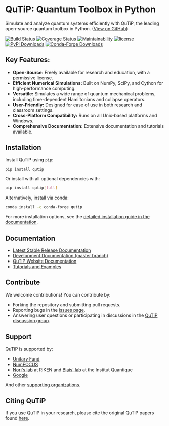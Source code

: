 # QuTiP: Quantum Toolbox in Python

Simulate and analyze quantum systems efficiently with QuTiP, the leading open-source quantum toolbox in Python.  ([View on GitHub](https://github.com/qutip/qutip))

[![Build Status](https://github.com/qutip/qutip/actions/workflows/tests.yml/badge.svg?branch=master)](https://github.com/qutip/qutip/actions/workflows/tests.yml)
[![Coverage Status](https://img.shields.io/coveralls/qutip/qutip.svg?logo=Coveralls)](https://coveralls.io/r/qutip/qutip)
[![Maintainability](https://api.codeclimate.com/v1/badges/df502674f1dfa1f1b67a/maintainability)](https://codeclimate.com/github/qutip/qutip/maintainability)
[![license](https://img.shields.io/badge/license-New%20BSD-blue.svg)](https://opensource.org/licenses/BSD-3-Clause)
[![PyPi Downloads](https://img.shields.io/pypi/dm/qutip?label=downloads%20%7C%20pip&logo=PyPI)](https://pypi.org/project/qutip)
[![Conda-Forge Downloads](https://img.shields.io/conda/dn/conda-forge/qutip?label=downloads%20%7C%20conda&logo=Conda-Forge)](https://anaconda.org/conda-forge/qutip)

## Key Features:

*   **Open-Source:** Freely available for research and education, with a permissive license.
*   **Efficient Numerical Simulations:** Built on NumPy, SciPy, and Cython for high-performance computing.
*   **Versatile:** Simulates a wide range of quantum mechanical problems, including time-dependent Hamiltonians and collapse operators.
*   **User-Friendly:** Designed for ease of use in both research and classroom settings.
*   **Cross-Platform Compatibility:** Runs on all Unix-based platforms and Windows.
*   **Comprehensive Documentation:** Extensive documentation and tutorials available.

## Installation

Install QuTiP using `pip`:

```bash
pip install qutip
```

Or install with all optional dependencies with:
```bash
pip install qutip[full]
```
Alternatively, install via conda:

```bash
conda install -c conda-forge qutip
```

For more installation options, see the [detailed installation guide in the documentation](https://qutip.readthedocs.io/en/stable/installation.html).

## Documentation

*   [Latest Stable Release Documentation](https://qutip.readthedocs.io/en/latest/)
*   [Development Documentation (master branch)](https://qutip.readthedocs.io/en/master/)
*   [QuTiP Website Documentation](https://qutip.org/documentation.html)
*   [Tutorials and Examples](https://qutip.org/tutorials.html)

## Contribute

We welcome contributions! You can contribute by:

*   Forking the repository and submitting pull requests.
*   Reporting bugs in the [issues page](https://github.com/qutip/qutip/issues).
*   Answering user questions or participating in discussions in the [QuTiP discussion group](https://groups.google.com/g/qutip).

## Support

QuTiP is supported by:

*   [Unitary Fund](https://unitary.fund)
*   [NumFOCUS](https://numfocus.org)
*   [Nori's lab](https://dml.riken.jp/) at RIKEN and [Blais' lab](https://www.physique.usherbrooke.ca/blais/) at the Institut Quantique
*   [Google](https://www.google.com/)

And other [supporting organizations](https://qutip.org/#supporting-organizations).

## Citing QuTiP

If you use QuTiP in your research, please cite the original QuTiP papers found [here](https://dml.riken.jp/?s=QuTiP).